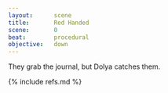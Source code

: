 ```yaml
---
layout:      scene
title:       Red Handed
scene:       0
beat:        procedural
objective:   down
---
```



They grab the journal, but Dolya catches them.


{% include refs.md %}
